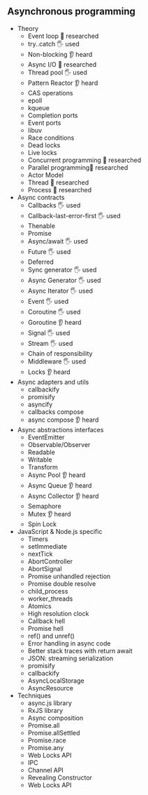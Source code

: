## Asynchronous programming

- Theory
  - Event loop 🔬 researched 
  - try..catch 🖐️ used
  - Non-blocking 👂 heard 
  - Async I/O 🔬 researched 
  - Thread pool 🖐️ used
  - Pattern Reactor 👂 heard 
  - CAS operations
  - epoll
  - kqueue
  - Completion ports
  - Event ports
  - libuv
  - Race conditions
  - Dead locks
  - Live locks
  - Concurrent programming 🔬 researched
  - Parallel programming🔬 researched
  - Actor Model
  - Thread 🔬 researched
  - Process 🔬 researched
- Async contracts
  - Callbacks 🖐️ used
  - Callback-last-error-first 🖐️ used
  - Thenable
  - Promise
  - Async/await 🖐️ used
  - Future 🖐️ used
  - Deferred
  - Sync generator 🖐️ used
  - Async Generator 🖐️ used
  - Async Iterator 🖐️ used
  - Event 🖐️ used
  - Coroutine 🖐️ used
  - Goroutine 👂 heard 
  - Signal 🖐️ used
  - Stream 🖐️ used
  - Chain of responsibility
  - Middleware 🖐️ used
  - Locks 👂 heard 
- Async adapters and utils
  - callbackify
  - promisify
  - asyncify
  - callbacks compose
  - async compose 👂 heard 
- Async abstractions interfaces
  - EventEmitter
  - Observable/Observer
  - Readable
  - Writable
  - Transform
  - Async Pool 👂 heard 
  - Async Queue 👂 heard 
  - Async Collector 👂 heard 
  - Semaphore
  - Mutex 👂 heard 
  - Spin Lock
- JavaScript & Node.js specific
  - Timers
  - setImmediate
  - nextTick
  - AbortController
  - AbortSignal
  - Promise unhandled rejection
  - Promise double resolve
  - child_process
  - worker_threads
  - Atomics
  - High resolution clock
  - Callback hell
  - Promise hell
  - ref() and unref()
  - Error handling in async code
  - Better stack traces with return await
  - JSON: streaming serialization
  - promisify
  - callbackify
  - AsyncLocalStorage
  - AsyncResource
- Techniques
  - async.js library
  - RxJS library
  - Async composition
  - Promise.all
  - Promise.allSettled
  - Promise.race
  - Promise.any
  - Web Locks API
  - IPC
  - Channel API
  - Revealing Constructor
  - Web Locks API
